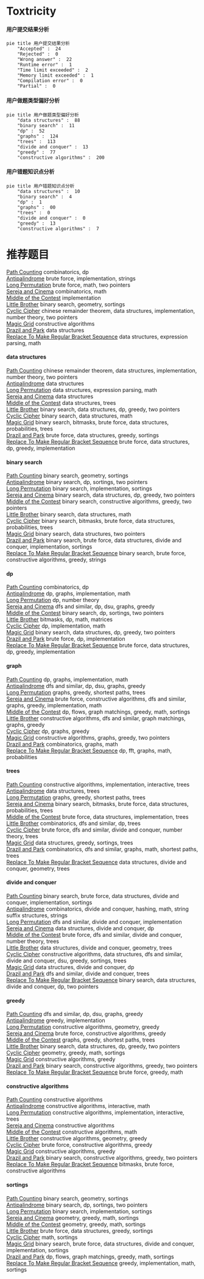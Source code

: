 # Toxtricity
<!-- tabs:start -->
#### **用户提交结果分析**

```mermaid
pie title 用户提交结果分析
    "Accepted" :  24
    "Rejected" :  0
    "Wrong answer" :  22
    "Runtime error" :  1
    "Time limit exceeded" :  2
    "Memory limit exceeded" :  1
    "Compilation error" :  0
    "Partial" :  0
```
#### **用户做题类型偏好分析**

```mermaid
pie title 用户做题类型偏好分析
    "data structures" :  88
    "binary search" :  11
    "dp" :  52
    "graphs" :  124
    "trees" :  113
    "divide and conquer" :  13
    "greedy" :  77
    "constructive algorithms" :  200
```
#### **用户错题知识点分析**

```mermaid
pie title 用户错题知识点分析
    "data structures" :  10
    "binary search" :  4
    "dp" :  1
    "graphs" :  00
    "trees" :  0
    "divide and conquer" :  0
    "greedy" :  13
    "constructive algorithms" :  7
```
<!-- tabs:end -->
# 推荐题目
[Path Counting](http://codeforces.com/problemset/problem/954/H)		combinatorics,
                        dp		  
[Antipalindrome](http://codeforces.com/problemset/problem/981/A)		brute force,
                        implementation,
                        strings		  
[Long Permutation](http://codeforces.com/problemset/problem/1443/E)		brute force,
                        math,
                        two pointers		  
[Sereja and Cinema](http://codeforces.com/problemset/problem/380/D)		combinatorics,
                        math		  
[Middle of the Contest](http://codeforces.com/problemset/problem/1133/A)		implementation		  
[Little Brother](http://codeforces.com/problemset/problem/887/E)		binary search,
                        geometry,
                        sortings		  
[Cyclic Cipher](http://codeforces.com/problemset/problem/722/F)		chinese remainder theorem,
                        data structures,
                        implementation,
                        number theory,
                        two pointers		  
[Magic Grid](http://codeforces.com/problemset/problem/1208/C)		constructive algorithms		  
[Drazil and Park](http://codeforces.com/problemset/problem/515/E)		data structures		  
[Replace To Make Regular Bracket Sequence](http://codeforces.com/problemset/problem/612/C)		data structures,
                        expression parsing,
                        math		  
<!-- tabs:start -->
#### **data structures**
[Path Counting](http://codeforces.com/problemset/problem/722/F)		chinese remainder theorem,
                        data structures,
                        implementation,
                        number theory,
                        two pointers		  
[Antipalindrome](http://codeforces.com/problemset/problem/515/E)		data structures		  
[Long Permutation](http://codeforces.com/problemset/problem/612/C)		data structures,
                        expression parsing,
                        math		  
[Sereja and Cinema](http://codeforces.com/problemset/problem/739/C)		data structures		  
[Middle of the Contest](http://codeforces.com/problemset/problem/607/D)		data structures,
                        trees		  
[Little Brother](http://codeforces.com/problemset/problem/1492/C)		binary search,
                        data structures,
                        dp,
                        greedy,
                        two pointers		  
[Cyclic Cipher](http://codeforces.com/problemset/problem/1490/G)		binary search,
                        data structures,
                        math		  
[Magic Grid](http://codeforces.com/problemset/problem/1479/D)		binary search,
                        bitmasks,
                        brute force,
                        data structures,
                        probabilities,
                        trees		  
[Drazil and Park](http://codeforces.com/problemset/problem/1497/A)		brute force,
                        data structures,
                        greedy,
                        sortings		  
[Replace To Make Regular Bracket Sequence](http://codeforces.com/problemset/problem/1491/C)		brute force,
                        data structures,
                        dp,
                        greedy,
                        implementation		  
#### **binary search**
[Path Counting](http://codeforces.com/problemset/problem/887/E)		binary search,
                        geometry,
                        sortings		  
[Antipalindrome](http://codeforces.com/problemset/problem/253/B)		binary search,
                        dp,
                        sortings,
                        two pointers		  
[Long Permutation](https://codeforces.com/contest/966/problem/B)		binary search,
                        implementation,
                        sortings		  
[Sereja and Cinema](http://codeforces.com/problemset/problem/1492/C)		binary search,
                        data structures,
                        dp,
                        greedy,
                        two pointers		  
[Middle of the Contest](http://codeforces.com/problemset/problem/1463/D)		binary search,
                        constructive algorithms,
                        greedy,
                        two pointers		  
[Little Brother](http://codeforces.com/problemset/problem/1490/G)		binary search,
                        data structures,
                        math		  
[Cyclic Cipher](http://codeforces.com/problemset/problem/1479/D)		binary search,
                        bitmasks,
                        brute force,
                        data structures,
                        probabilities,
                        trees		  
[Magic Grid](http://codeforces.com/problemset/problem/1436/E)		binary search,
                        data structures,
                        two pointers		  
[Drazil and Park](http://codeforces.com/problemset/problem/1461/D)		binary search,
                        brute force,
                        data structures,
                        divide and conquer,
                        implementation,
                        sortings		  
[Replace To Make Regular Bracket Sequence](http://codeforces.com/problemset/problem/1493/C)		binary search,
                        brute force,
                        constructive algorithms,
                        greedy,
                        strings		  
#### **dp**
[Path Counting](http://codeforces.com/problemset/problem/954/H)		combinatorics,
                        dp		  
[Antipalindrome](http://codeforces.com/problemset/problem/704/C)		dp,
                        graphs,
                        implementation,
                        math		  
[Long Permutation](http://codeforces.com/problemset/problem/703/E)		dp,
                        number theory		  
[Sereja and Cinema](http://codeforces.com/problemset/problem/650/C)		dfs and similar,
                        dp,
                        dsu,
                        graphs,
                        greedy		  
[Middle of the Contest](http://codeforces.com/problemset/problem/253/B)		binary search,
                        dp,
                        sortings,
                        two pointers		  
[Little Brother](http://codeforces.com/problemset/problem/959/F)		bitmasks,
                        dp,
                        math,
                        matrices		  
[Cyclic Cipher](http://codeforces.com/problemset/problem/1180/A)		dp,
                        implementation,
                        math		  
[Magic Grid](http://codeforces.com/problemset/problem/1492/C)		binary search,
                        data structures,
                        dp,
                        greedy,
                        two pointers		  
[Drazil and Park](https://codeforces.com/contest/1457/problem/C)		brute force,
                        dp,
                        implementation		  
[Replace To Make Regular Bracket Sequence](http://codeforces.com/problemset/problem/1491/C)		brute force,
                        data structures,
                        dp,
                        greedy,
                        implementation		  
#### **graph**
[Path Counting](http://codeforces.com/problemset/problem/704/C)		dp,
                        graphs,
                        implementation,
                        math		  
[Antipalindrome](http://codeforces.com/problemset/problem/650/C)		dfs and similar,
                        dp,
                        dsu,
                        graphs,
                        greedy		  
[Long Permutation](http://codeforces.com/problemset/problem/1437/D)		graphs,
                        greedy,
                        shortest paths,
                        trees		  
[Sereja and Cinema](http://codeforces.com/problemset/problem/1487/C)		brute force,
                        constructive algorithms,
                        dfs and similar,
                        graphs,
                        greedy,
                        implementation,
                        math		  
[Middle of the Contest](http://codeforces.com/problemset/problem/1437/C)		dp,
                        flows,
                        graph matchings,
                        greedy,
                        math,
                        sortings		  
[Little Brother](http://codeforces.com/problemset/problem/1470/D)		constructive algorithms,
                        dfs and similar,
                        graph matchings,
                        graphs,
                        greedy		  
[Cyclic Cipher](http://codeforces.com/problemset/problem/1476/C)		dp,
                        graphs,
                        greedy		  
[Magic Grid](http://codeforces.com/problemset/problem/1304/D)		constructive algorithms,
                        graphs,
                        greedy,
                        two pointers		  
[Drazil and Park](http://codeforces.com/problemset/problem/1475/C)		combinatorics,
                        graphs,
                        math		  
[Replace To Make Regular Bracket Sequence](http://codeforces.com/problemset/problem/553/E)		dp,
                        fft,
                        graphs,
                        math,
                        probabilities		  
#### **trees**
[Path Counting](http://codeforces.com/problemset/problem/750/F)		constructive algorithms,
                        implementation,
                        interactive,
                        trees		  
[Antipalindrome](http://codeforces.com/problemset/problem/607/D)		data structures,
                        trees		  
[Long Permutation](http://codeforces.com/problemset/problem/1437/D)		graphs,
                        greedy,
                        shortest paths,
                        trees		  
[Sereja and Cinema](http://codeforces.com/problemset/problem/1479/D)		binary search,
                        bitmasks,
                        brute force,
                        data structures,
                        probabilities,
                        trees		  
[Middle of the Contest](http://codeforces.com/problemset/problem/1511/C)		brute force,
                        data structures,
                        implementation,
                        trees		  
[Little Brother](http://codeforces.com/problemset/problem/1499/F)		combinatorics,
                        dfs and similar,
                        dp,
                        trees		  
[Cyclic Cipher](http://codeforces.com/problemset/problem/1491/E)		brute force,
                        dfs and similar,
                        divide and conquer,
                        number theory,
                        trees		  
[Magic Grid](http://codeforces.com/problemset/problem/1466/D)		data structures,
                        greedy,
                        sortings,
                        trees		  
[Drazil and Park](http://codeforces.com/problemset/problem/1495/D)		combinatorics,
                        dfs and similar,
                        graphs,
                        math,
                        shortest paths,
                        trees		  
[Replace To Make Regular Bracket Sequence](http://codeforces.com/problemset/problem/1303/G)		data structures,
                        divide and conquer,
                        geometry,
                        trees		  
#### **divide and conquer**
[Path Counting](http://codeforces.com/problemset/problem/1461/D)		binary search,
                        brute force,
                        data structures,
                        divide and conquer,
                        implementation,
                        sortings		  
[Antipalindrome](http://codeforces.com/problemset/problem/1466/G)		combinatorics,
                        divide and conquer,
                        hashing,
                        math,
                        string suffix structures,
                        strings		  
[Long Permutation](http://codeforces.com/problemset/problem/1490/D)		dfs and similar,
                        divide and conquer,
                        implementation		  
[Sereja and Cinema](https://codeforces.com/contest/1483/problem/C)		data structures,
                        divide and conquer,
                        dp		  
[Middle of the Contest](http://codeforces.com/problemset/problem/1491/E)		brute force,
                        dfs and similar,
                        divide and conquer,
                        number theory,
                        trees		  
[Little Brother](http://codeforces.com/problemset/problem/1303/G)		data structures,
                        divide and conquer,
                        geometry,
                        trees		  
[Cyclic Cipher](http://codeforces.com/problemset/problem/1494/D)		constructive algorithms,
                        data structures,
                        dfs and similar,
                        divide and conquer,
                        dsu,
                        greedy,
                        sortings,
                        trees		  
[Magic Grid](http://codeforces.com/problemset/problem/1482/E)		data structures,
                        divide and conquer,
                        dp		  
[Drazil and Park](http://codeforces.com/problemset/problem/566/C)		dfs and similar,
                        divide and conquer,
                        trees		  
[Replace To Make Regular Bracket Sequence](http://codeforces.com/problemset/problem/1428/F)		binary search,
                        data structures,
                        divide and conquer,
                        dp,
                        two pointers		  
#### **greedy**
[Path Counting](http://codeforces.com/problemset/problem/650/C)		dfs and similar,
                        dp,
                        dsu,
                        graphs,
                        greedy		  
[Antipalindrome](http://codeforces.com/problemset/problem/145/A)		greedy,
                        implementation		  
[Long Permutation](http://codeforces.com/problemset/problem/1237/C1)		constructive algorithms,
                        geometry,
                        greedy		  
[Sereja and Cinema](http://codeforces.com/problemset/problem/1481/C)		brute force,
                        constructive algorithms,
                        greedy		  
[Middle of the Contest](http://codeforces.com/problemset/problem/1437/D)		graphs,
                        greedy,
                        shortest paths,
                        trees		  
[Little Brother](http://codeforces.com/problemset/problem/1492/C)		binary search,
                        data structures,
                        dp,
                        greedy,
                        two pointers		  
[Cyclic Cipher](https://codeforces.com/contest/1496/problem/C)		geometry,
                        greedy,
                        math,
                        sortings		  
[Magic Grid](http://codeforces.com/problemset/problem/1493/A)		constructive algorithms,
                        greedy		  
[Drazil and Park](http://codeforces.com/problemset/problem/1463/D)		binary search,
                        constructive algorithms,
                        greedy,
                        two pointers		  
[Replace To Make Regular Bracket Sequence](http://codeforces.com/problemset/problem/1462/C)		brute force,
                        greedy,
                        math		  
#### **constructive algorithms**
[Path Counting](http://codeforces.com/problemset/problem/1208/C)		constructive algorithms		  
[Antipalindrome](http://codeforces.com/problemset/problem/679/A)		constructive algorithms,
                        interactive,
                        math		  
[Long Permutation](http://codeforces.com/problemset/problem/750/F)		constructive algorithms,
                        implementation,
                        interactive,
                        trees		  
[Sereja and Cinema](http://codeforces.com/problemset/problem/803/A)		constructive algorithms		  
[Middle of the Contest](http://codeforces.com/problemset/problem/949/B)		constructive algorithms,
                        math		  
[Little Brother](http://codeforces.com/problemset/problem/1237/C1)		constructive algorithms,
                        geometry,
                        greedy		  
[Cyclic Cipher](http://codeforces.com/problemset/problem/1481/C)		brute force,
                        constructive algorithms,
                        greedy		  
[Magic Grid](http://codeforces.com/problemset/problem/1493/A)		constructive algorithms,
                        greedy		  
[Drazil and Park](http://codeforces.com/problemset/problem/1463/D)		binary search,
                        constructive algorithms,
                        greedy,
                        two pointers		  
[Replace To Make Regular Bracket Sequence](https://codeforces.com/contest/1456/problem/B)		bitmasks,
                        brute force,
                        constructive algorithms		  
#### **sortings**
[Path Counting](http://codeforces.com/problemset/problem/887/E)		binary search,
                        geometry,
                        sortings		  
[Antipalindrome](http://codeforces.com/problemset/problem/253/B)		binary search,
                        dp,
                        sortings,
                        two pointers		  
[Long Permutation](https://codeforces.com/contest/966/problem/B)		binary search,
                        implementation,
                        sortings		  
[Sereja and Cinema](https://codeforces.com/contest/1496/problem/C)		geometry,
                        greedy,
                        math,
                        sortings		  
[Middle of the Contest](http://codeforces.com/problemset/problem/1495/A)		geometry,
                        greedy,
                        math,
                        sortings		  
[Little Brother](http://codeforces.com/problemset/problem/1497/A)		brute force,
                        data structures,
                        greedy,
                        sortings		  
[Cyclic Cipher](http://codeforces.com/problemset/problem/1427/A)		math,
                        sortings		  
[Magic Grid](http://codeforces.com/problemset/problem/1461/D)		binary search,
                        brute force,
                        data structures,
                        divide and conquer,
                        implementation,
                        sortings		  
[Drazil and Park](http://codeforces.com/problemset/problem/1437/C)		dp,
                        flows,
                        graph matchings,
                        greedy,
                        math,
                        sortings		  
[Replace To Make Regular Bracket Sequence](http://codeforces.com/problemset/problem/1473/A)		greedy,
                        implementation,
                        math,
                        sortings		  
<!-- tabs:end -->
